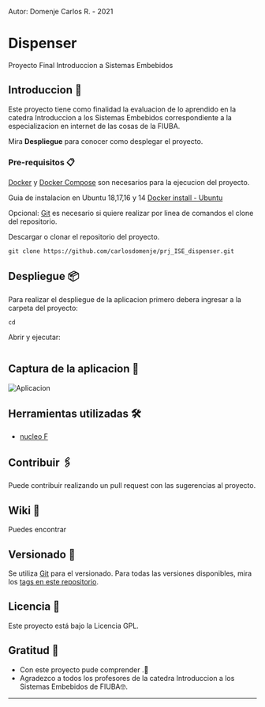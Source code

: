 Autor: Domenje Carlos R. - 2021

# Dispenser 

Proyecto Final Introduccion a Sistemas Embebidos

## Introduccion 🚀

Este proyecto tiene como finalidad la evaluacion de lo aprendido en la catedra Introduccion a los Sistemas Embebidos correspondiente a la especializacion en internet de las cosas de la FIUBA. 



Mira **Despliegue** para conocer como desplegar el proyecto.


### Pre-requisitos 📋

[Docker](https://docs.docker.com/get-docker/)  y [Docker Compose](https://docs.docker.com/compose/install/) son necesarios para la ejecucion del proyecto.

Guia de instalacion en Ubuntu 18,17,16 y 14
[Docker install - Ubuntu](https://iot-es.herokuapp.com/post/details/2) 

Opcional: 
[Git](https://git-scm.com/book/en/v2/Getting-Started-Installing-Git) es necesario si quiere realizar por linea de comandos el clone del repositorio.

Descargar o clonar el repositorio del proyecto.
```
git clone https://github.com/carlosdomenje/prj_ISE_dispenser.git

```

## Despliegue 📦

Para realizar el despliegue de la aplicacion primero debera ingresar a la carpeta del proyecto:

```
cd 
```
Abrir  y ejecutar:

```

```



## Captura de la aplicacion 📳️

![Aplicacion](/app.png)

## Herramientas utilizadas 🛠️


* [nucleo F](https://www.phpmyadmin.net/)

## Contribuir 🖇️

Puede contribuir realizando un pull request con las sugerencias al proyecto.

## Wiki 📖

Puedes encontrar 

## Versionado 📌

Se utiliza [Git](https://git-scm.com/) para el versionado. Para todas las versiones disponibles, mira los [tags en este repositorio](https://github.com/carlosdomenje/prj_ISE_dispenser.git).


## Licencia 📄

Este proyecto está bajo la Licencia GPL.

## Gratitud 🎁

* Con este proyecto pude comprender .📢
* Agradezco a todos los profesores de la catedra Introduccion a los Sistemas Embebidos de FIUBA🤓.


---
